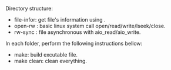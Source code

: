 Directory structure:

- file-infor: get file's information using <struct stat>.
- open-rw   : basic linux system call open/read/write/lseek/close.
- rw-sync   : file asynchronous with aio_read/aio_write.

In each folder, perform the following instructions bellow:

- make: build excutable file.
- make clean: clean everything.

